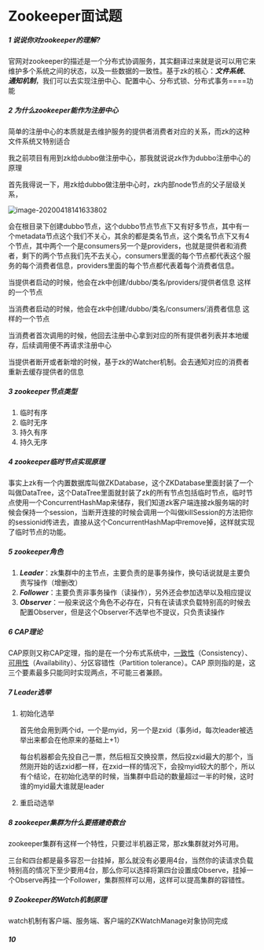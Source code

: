 # Zookeeper面试题

##### 1 说说你对zookeeper的理解?

官网对zookeeper的描述是一个分布式协调服务，其实翻译过来就是说可以用它来维护多个系统之间的状态，以及一些数据的一致性。基于zk的核心：***文件系统***、***通知机制***，我们可以去实现注册中心、配置中心、分布式锁、分布式事务====功能

##### 2 为什么zookeeper能作为注册中心

简单的注册中心的本质就是去维护服务的提供者消费者对应的关系，而zk的这种文件系统又特别适合

我之前项目有用到zk给dubbo做注册中心，那我就说说zk作为dubbo注册中心的原理

首先我得说一下，用zk给dubbo做注册中心时，zk内部node节点的父子层级关系，

![image-20200418141633802](https://img-blog.csdnimg.cn/20200420154523572.png?x-oss-process=image/watermark,type_ZmFuZ3poZW5naGVpdGk,shadow_10,text_aHR0cHM6Ly9ibG9nLmNzZG4ubmV0L3dlaXhpbl80MzAxMjkzNw==,size_16,color_FFFFFF,t_70#pic_center)

会在根目录下创建dubbo节点，这个dubbo节点节点下又有好多节点，其中有一个metadata节点这个我们不关心，其余的都是类名节点，这个类名节点下又有4个节点，其中两个一个是consumers另一个是providers，也就是提供者和消费者，剩下的两个节点我们先不去关心，consumers里面的每个节点都代表这个服务的每个消费者信息，providers里面的每个节点都代表着每个消费者信息。

当提供者启动的时候，他会在zk中创建/dubbo/类名/providers/提供者信息 这样的一个节点

当消费者启动的时候，他会在zk中创建/dubbo/类名/consumers/消费者信息 这样的一个节点

当消费者首次调用的时候，他回去注册中心拿到对应的所有提供者列表并本地缓存，后续调用便不再请求注册中心

当提供者断开或者新增的时候，基于zk的Watcher机制。会去通知对应的消费者重新去缓存提供者的信息

##### 3 zookeeper节点类型

1. 临时有序
2. 临时无序
3. 持久有序
4. 持久无序

##### 4 zookeeper临时节点实现原理

事实上zk有一个内置数据库叫做ZKDatabase，这个ZKDatabase里面封装了一个叫做DataTree，这个DataTree里面就封装了zk的所有节点包括临时节点，临时节点使用一个ConcurrentHashMap来储存，我们知道zk客户端连接zk服务端的时候会保持一个session，当断开连接的时候会调用一个叫做killSession的方法把你的sessionid传进去，直接从这个ConcurrentHashMap中remove掉，这样就实现了临时节点的功能。

##### 5 zookeeper角色

1. ***Leader***：zk集群中的主节点，主要负责的是事务操作，换句话说就是主要负责写操作（增删改）
2. ***Follower***：主要负责非事务操作（读操作），另外还会参加选举以及相应提议
3. ***Observer***：一般来说这个角色不必存在，只有在读请求负载特别高的时候去配置Observer，但是这个Observer不选举也不提议，只负责读操作

##### 6 CAP理论

CAP原则又称CAP定理，指的是在一个分布式系统中，[一致性](https://baike.baidu.com/item/一致性/9840083)（Consistency）、[可用性](https://baike.baidu.com/item/可用性/109628)（Availability）、分区容错性（Partition tolerance）。CAP 原则指的是，这三个要素最多只能同时实现两点，不可能三者兼顾。

##### 7 Leader选举

1. 初始化选举

   首先他会用到两个id，一个是myid，另一个是zxid（事务id，每次leader被选举出来都会在他原来的基础上+1）

   每台机器都会先投自己一票，然后相互交换投票，然后投zxid最大的那个，当然刚开始的话zxid都一样，在zxid一样的情况下，会投myid较大的那个，所以有个结论，在初始化选举的时候，当集群中启动的数量超过一半的时候，这时谁的myid最大谁就是leader

2. 重启动选举

   

##### 8 zookeeper集群为什么要搭建奇数台

zookeeper集群有这样一个特性，只要过半机器正常，那zk集群就对外可用。

三台和四台都是最多容忍一台挂掉，那么就没有必要用4台，当然你的读请求负载特别高的情况下至少要用4台，那么你可以选择将第四台设置成Observe，挂掉一个Observe再挂一个Follower，集群照样可以用，这样可以提高集群的容错性。

##### 9 Zookeeper的Watch机制原理

watch机制有客户端、服务端、客户端的ZKWatchManage对象协同完成

##### 10

